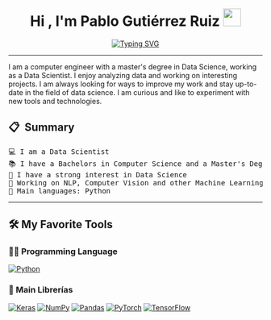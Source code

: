 <h1 align="center">Hi , I'm Pablo Gutiérrez Ruiz <img src="https://media.giphy.com/media/hvRJCLFzcasrR4ia7z/giphy.gif" width="35"></h1>
<p align="center">
  <a href="https://github.com/pablet"><img src="https://readme-typing-svg.herokuapp.com?font=Fira+Code&pause=1000&center=true&vCenter=true&width=435&lines=Data+Scientist;Computer+Engineer;Curious+about+new+technologies" alt="Typing SVG" /></a>
</p>

<hr>

I am a computer engineer with a master's degree in Data Science, working as a Data Scientist. I enjoy analyzing data and working on interesting projects. I am always looking for ways to improve my work and stay up-to-date in the field of data science. I am curious and like to experiment with new tools and technologies.

## 📋 &nbsp;Summary

<pre>
💻 I am a Data Scientist
📚 I have a Bachelors in Computer Science and a Master's Degree in Data Science
📝 I have a strong interest in Data Science
🔭 Working on NLP, Computer Vision and other Machine Learning techniques, such as tree-based techniques
🌟 Main languages: Python
</pre>
<hr>


## 🛠️ My Favorite Tools

### 👨‍💻 Programming Language
<p>
  <a href="https://www.python.org/"><img alt="Python" src="https://img.shields.io/badge/Python%20-%2314354C.svg?logo=python&logoColor=white"></a>
</p>

### 📖 Main Librerías

<p>
    <a href="https://keras.io/"><img alt="Keras" src="https://img.shields.io/badge/Keras%20-%23D00000.svg?logo=Keras&logoColor=white"></a>
    <a href="https://numpy.org/"><img alt="NumPy" src="https://img.shields.io/badge/Numpy%20-%23013243.svg?logo=numpy&logoColor=white"></a>
    <a href="https://pandas.pydata.org/"><img alt="Pandas" src="https://img.shields.io/badge/Pandas%20-%23150458.svg?logo=pandas&logoColor=white"></a>
    <a href="https://pandas.pydata.org/"><img alt="PyTorch" src="https://img.shields.io/badge/PyTorch%20-%23EE4C2C.svg?&logo=PyTorch&logoColor=white"></a>
    <a href="https://www.tensorflow.org/?hl=es-419"><img alt="TensorFlow" src="https://img.shields.io/badge/TensorFlow%20-%23FF6F00.svg?logo=TensorFlow&logoColor=white"></a>
</p>

<!--
### Hi there 👋

**pablet/pablet** is a ✨ _special_ ✨ repository because its `README.md` (this file) appears on your GitHub profile.

Here are some ideas to get you started:

- 🔭 I’m currently working on ...
- 🌱 I’m currently learning ...
- 👯 I’m looking to collaborate on ...
- 🤔 I’m looking for help with ...
- 💬 Ask me about ...
- 📫 How to reach me: ...
- 😄 Pronouns: ...
- ⚡ Fun fact: ...
-->
